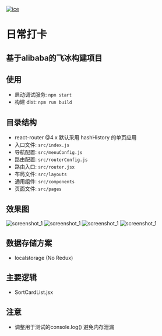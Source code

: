 [![ice](https://img.shields.io/badge/developing%20with-ICE-2077ff.svg)](https://github.com/alibaba/ice)

# 日常打卡

## 基于alibaba的飞冰构建项目


## 使用

- 启动调试服务: `npm start`
- 构建 dist: `npm run build`

## 目录结构

- react-router @4.x 默认采用 hashHistory 的单页应用
- 入口文件: `src/index.js`
- 导航配置: `src/menuConfig.js`
- 路由配置: `src/routerConfig.js`
- 路由入口: `src/router.jsx`
- 布局文件: `src/layouts`
- 通用组件: `src/components`
- 页面文件: `src/pages`

## 效果图

![screenshot_1](https://i.loli.net/2019/05/23/5ce6558a6d55549374.png)
![screenshot_1](https://i.loli.net/2019/05/23/5ce655bf2263216805.png)
![screenshot_1](https://i.loli.net/2019/05/23/5ce655e80d58990809.png)
![screenshot_1](https://i.loli.net/2019/05/23/5ce656015410e13465.png)


## 数据存储方案
- localstorage (No Redux)

## 主要逻辑
- SortCardList.jsx

## 注意
- 调整用于测试的console.log() 避免内存泄漏
